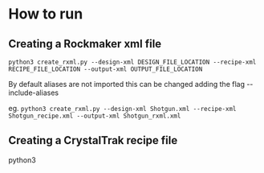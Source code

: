 # How to run

## Creating a Rockmaker xml file

`python3 create_rxml.py --design-xml DESIGN_FILE_LOCATION --recipe-xml RECIPE_FILE_LOCATION --output-xml OUTPUT_FILE_LOCATION`

By default aliases are not imported this can be changed adding the flag --include-aliases

eg.
`python3 create_rxml.py --design-xml Shotgun.xml --recipe-xml Shotgun_recipe.xml --output-xml Shotgun_rxml.xml`

## Creating a CrystalTrak recipe file

python3 